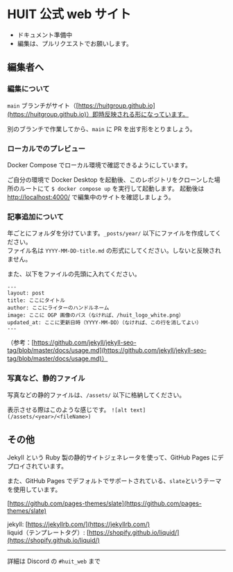 # HUIT 公式 web サイト

- ドキュメント準備中
- 編集は、プルリクエストでお願いします。

## 編集者へ


### 編集について

`main` ブランチがサイト（[https://huitgroup.github.io](https://huitgroup.github.io)）即時反映される形になっています。

別のブランチで作業してから、`main` に PR を出す形をとりましょう。

### ローカルでのプレビュー

Docker Compose でローカル環境で確認できるようにしています。

ご自分の環境で Docker Desktop を起動後、このレポジトリをクローンした場所のルートにて `$ docker compose up` を実行して起動します。
起動後は [http://localhost:4000/](http://localhost:4000/activities) で編集中のサイトを確認しましょう。

### 記事追加について

年ごとにフォルダを分けています。`_posts/year/` 以下にファイルを作成してください。  
ファイル名は `YYYY-MM-DD-title.md` の形式にしてください。しないと反映されません。

また、以下をファイルの先頭に入れてください。

```md=
---
layout: post
title: ここにタイトル
author: ここにライターのハンドルネーム
image: ここに OGP 画像のパス（なければ、/huit_logo_white.png）
updated_at: ここに更新日時（YYYY-MM-DD）（なければ、この行を消してよい）
---
```

（参考：[https://github.com/jekyll/jekyll-seo-tag/blob/master/docs/usage.md](https://github.com/jekyll/jekyll-seo-tag/blob/master/docs/usage.md)）

### 写真など、静的ファイル

写真などの静的ファイルは、`/assets/` 以下に格納してください。

表示させる際はこのような感じです。 `![alt text](/assets/<year>/<fileName>)`

## その他

Jekyll という Ruby 製の静的サイトジェネレータを使って、GitHub Pages にデプロイされています。

また、GitHub Pages でデフォルトでサポートされている、`slate`というテーマを使用しています。

[https://github.com/pages-themes/slate](https://github.com/pages-themes/slate)

jekyll: [https://jekyllrb.com/](https://jekyllrb.com/)  
liquid（テンプレートタグ）: [https://shopify.github.io/liquid/](https://shopify.github.io/liquid/)

---

詳細は Discord の `#huit_web` まで
